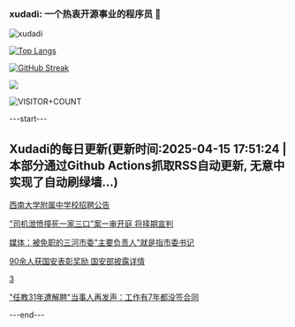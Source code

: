 ### xudadi: 一个热衷开源事业的程序员 👋

![xudadi](https://github-readme-stats-git-masterorgs-github-readme-stats-team.vercel.app/api?username=xudadi)

[![Top Langs](https://github-readme-stats.vercel.app/api/top-langs/?username=xudadi)](https://github.com/anuraghazra/github-readme-stats)

[![GitHub Streak](https://streak-stats.demolab.com?user=xudadi&locale=zh_Hans)](https://git.io/streak-stats)

![](https://raw.githubusercontent.com/xudadi/xudadi/main/assets/github-contribution-grid-snake.svg)

![VISITOR+COUNT](https://komarev.com/ghpvc/?username=xudadi&label=VISITOR+COUNT)


---start---

## Xudadi的每日更新(更新时间:2025-04-15 17:51:24 | 本部分通过Github Actions抓取RSS自动更新, 无意中实现了自动刷绿墙...)

[西南大学附属中学校招聘公告](https://www.gongkaoleida.com/article/2360114)

["司机泄愤撞死一家三口"案一审开庭 将择期宣判](https://m.163.com/news/article/JT6INHH40534A4SC.html)

[媒体：被免职的三河市委"主要负责人"就是指市委书记](https://m.163.com/news/article/JT6D8OG40514R9P4.html)

[90余人获国安表彰奖励 国安部披露详情](https://m.163.com/news/article/JT6EM3I00001899O.html)

[3](https://m.163.com/touch/news/sub/domestic)

["任教31年遭解聘"当事人再发声：工作有7年都没签合同](https://m.163.com/news/article/JT63TAU805345ARG.html)

---end---

